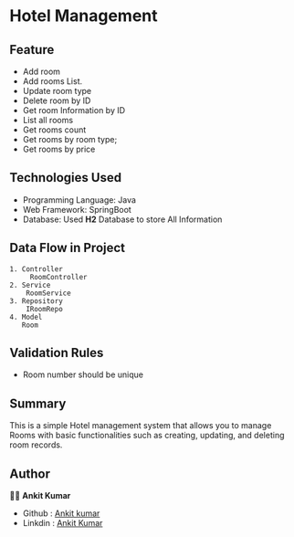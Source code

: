 # Hotel Management 




## Feature
- Add room
- Add rooms List. 
- Update room  type
- Delete room by ID
- Get room  Information by ID
- List all rooms
- Get rooms count
- Get rooms by room type;
- Get rooms by price
## Technologies Used
- Programming Language: Java
- Web Framework: SpringBoot
- Database: Used **H2** Database to store All Information
##  Data Flow in Project
    1. Controller
         RoomController
    2. Service
        RoomService
    3. Repository
        IRoomRepo
    4. Model
       Room
## Validation Rules
- Room number should be unique
    
##  Summary
This is a simple Hotel management system that allows you to manage Rooms with basic functionalities such as creating, updating, and deleting room records.
## Author
 👨‍💼 **Ankit Kumar**
 + Github : [Ankit kumar](https://github.com/ankitk55?tab=repositories)
 + Linkdin : [Ankit Kumar](https://www.linkedin.com/in/ankit-kumar-7300581b3/)